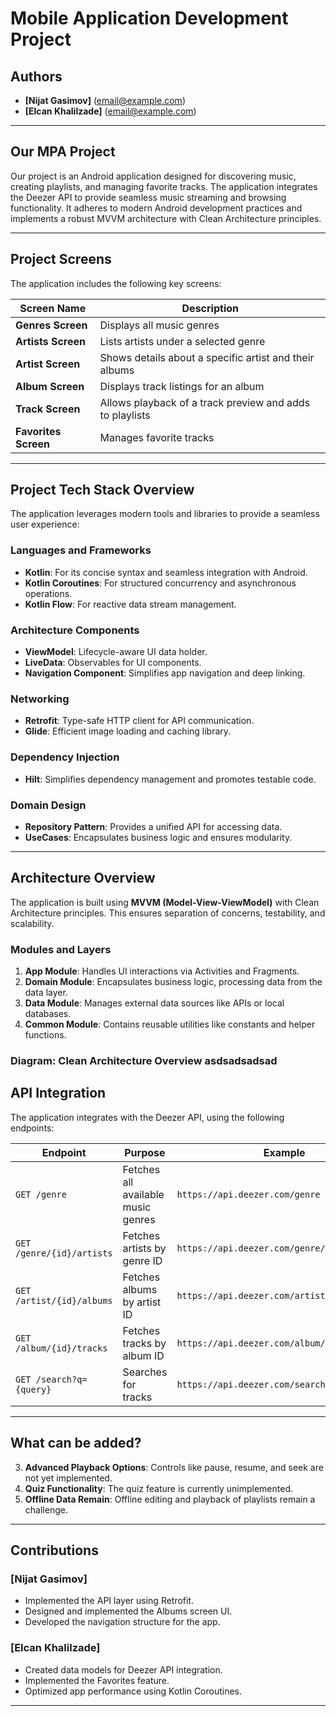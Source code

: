 # Mobile Application Development Project

## Authors
- **[Nijat Gasimov]** (email@example.com)
- **[Elcan Khalilzade]** (email@example.com)

---

## Our MPA Project

Our project is an Android application designed for discovering music, creating playlists, and managing favorite tracks. The application integrates the Deezer API to provide seamless music streaming and browsing functionality. It adheres to modern Android development practices and implements a robust MVVM architecture with Clean Architecture principles.

---

## Project Screens

The application includes the following key screens:

| Screen Name          | Description                             
|----------------------|-----------------------------------------
| **Genres Screen**    | Displays all music genres              
| **Artists Screen**   | Lists artists under a selected genre   
| **Artist Screen**    | Shows details about a specific artist and their albums 
| **Album Screen**     | Displays track listings for an album  
| **Track Screen**     | Allows playback of a track preview and adds to playlists 
| **Favorites Screen** | Manages favorite tracks               

---

## Project Tech Stack Overview

The application leverages modern tools and libraries to provide a seamless user experience:

### Languages and Frameworks
- **Kotlin**: For its concise syntax and seamless integration with Android.
- **Kotlin Coroutines**: For structured concurrency and asynchronous operations.
- **Kotlin Flow**: For reactive data stream management.

### Architecture Components
- **ViewModel**: Lifecycle-aware UI data holder.
- **LiveData**: Observables for UI components.
- **Navigation Component**: Simplifies app navigation and deep linking.

### Networking
- **Retrofit**: Type-safe HTTP client for API communication.
- **Glide**: Efficient image loading and caching library.

### Dependency Injection
- **Hilt**: Simplifies dependency management and promotes testable code.

### Domain Design
- **Repository Pattern**: Provides a unified API for accessing data.
- **UseCases**: Encapsulates business logic and ensures modularity.

---

## Architecture Overview

The application is built using **MVVM (Model-View-ViewModel)** with Clean Architecture principles. This ensures separation of concerns, testability, and scalability.

### Modules and Layers

1. **App Module**: Handles UI interactions via Activities and Fragments.
2. **Domain Module**: Encapsulates business logic, processing data from the data layer.
3. **Data Module**: Manages external data sources like APIs or local databases.
4. **Common Module**: Contains reusable utilities like constants and helper functions.

### Diagram: Clean Architecture Overview  asdsadsadsad
## API Integration

The application integrates with the Deezer API, using the following endpoints:

| **Endpoint**                | **Purpose**                              |**Example**                                   |
|-----------------------------|------------------------------------------|-----------------------------------------------|
| `GET /genre`                | Fetches all available music genres       | `https://api.deezer.com/genre`                |
| `GET /genre/{id}/artists`   | Fetches artists by genre ID              | `https://api.deezer.com/genre/132/artists`    |
| `GET /artist/{id}/albums`   | Fetches albums by artist ID              | `https://api.deezer.com/artist/27/albums`     |
| `GET /album/{id}/tracks`    | Fetches tracks by album ID               | `https://api.deezer.com/album/302127/tracks`  |
| `GET /search?q={query}`     | Searches for tracks                      | `https://api.deezer.com/search?q=eminem`      |

---

## What can be added?

3. **Advanced Playback Options**: Controls like pause, resume, and seek are not yet implemented.
1. **Quiz Functionality**: The quiz feature is currently unimplemented.
2. **Offline Data Remain**: Offline editing and playback of playlists remain a challenge.

---


## Contributions

### [Nijat Gasimov]
- Implemented the API layer using Retrofit.
- Designed and implemented the Albums screen UI.
- Developed the navigation structure for the app.

### [Elcan Khalilzade]
- Created data models for Deezer API integration.
- Implemented the Favorites feature.
- Optimized app performance using Kotlin Coroutines.

---